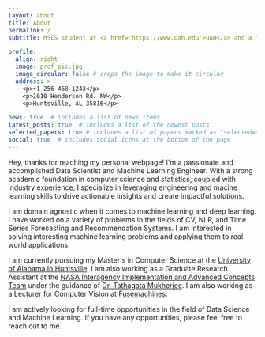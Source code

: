 ```yaml
---
layout: about
title: About
permalink: /
subtitle: MSCS student at <a href='https://www.uah.edu'>UAH</a> and a Machine Learning Engineer.

profile:
  align: right
  image: prof_pic.jpg
  image_circular: false # crops the image to make it circular
  address: >
    <p>+1-256-468-1243</p>
    <p>1010 Henderson Rd. NW</p>
    <p>Huntsville, AL 35816</p>

news: true  # includes a list of news items
latest_posts: true  # includes a list of the newest posts
selected_papers: true # includes a list of papers marked as "selected={true}"
social: true  # includes social icons at the bottom of the page
---
```


Hey, thanks for reaching my personal webpage! I'm a passionate and accomplished Data Scientist and Machine Learning Engineer. With a strong academic foundation in computer science and statistics, coupled with industry experience, I specialize in leveraging engineering and macine learning skills to drive actionable insights and create impactful solutions.

I am domain agnostic when it comes to machine learning and deep learning. I have worked on a variety of problems in the fields of CV, NLP, and Time Series Forecasting and Recommendation Systems. I am interested in solving interesting machine learning problems and applying them to real-world applications.

I am currently pursuing my Master's in Computer Science at the [University of Alabama in Huntsville](https://www.uah.edu). I am also working as a Graduate Research Assistant at the [NASA Interagency Implementation and Advanced Concepts Team](https://impact.earthdata.nasa.gov) under the guidance of [Dr. Tathagata Mukherjee](https://www.uah.edu/science/faculty-staff/tathagata-mukherjee). I am also working as a Lecturer for Computer Vision at [Fusemachines](https://fusemachines.com).

I am actively looking for full-time opportunities in the field of Data Science and Machine Learning. If you have any opportunities, please feel free to reach out to me.
